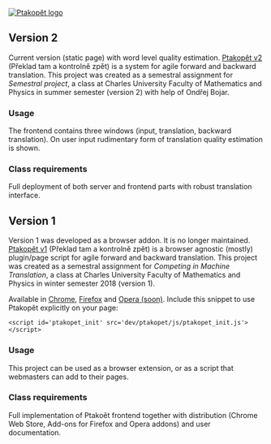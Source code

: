 [![Ptakopět logo](https://raw.githubusercontent.com/zouharvi/ptakopet-v1-v2/master/v1/meta/logo.png)](https://ptakopet.vilda.net)


## Version 2
Current version (static page) with word level quality estimation. [Ptakopět v2](https://ptakopet.vilda.net) (Překlad tam a kontrolně zpět) is a system for agile forward and backward translation. This project was created as a semestral assignment for _Semestral project_, a class at Charles University Faculty of Mathematics and Physics in summer semester (version 2) with help of Ondřej Bojar.

### Usage
The frontend contains three windows (input, translation, backward translation). On user input rudimentary form of translation quality estimation is shown.

### Class requirements
Full deployment of both server and frontend parts with robust translation interface.

## Version 1

Version 1 was developed as a browser addon. It is no longer maintained. [Ptakopět v1](http://vilda.net/s/dod_ptakopet) (Překlad tam a kontrolně zpět) is a browser agnostic (mostly) plugin/page script for agile forward and backward translation. This project was created as a semestral assignment for _Competing in Machine Translation_, a class at Charles University Faculty of Mathematics and Physics in winter semester 2018 (version 1).

Available in [Chrome](https://chrome.google.com/webstore/detail/ptakop%C4%9Bt/hgjlgmhmcmcmjiclegnipnaeejpibjmn), [Firefox](https://addons.mozilla.org/en-US/firefox/addon/ptakop%C4%9Bt/) and [Opera (soon)](https://addons.mozilla.org/en-US/firefox/addon/ptakop%C4%9Bt/). Include this snippet to use Ptakopět explicitly on your page:

```<script id='ptakopet_init' src='dev/ptakopet/js/ptakopet_init.js'></script>```


### Usage
This project can be used as a browser extension, or as a script that webmasters can add to their pages.

### Class requirements
Full implementation of Ptakoět frontend together with distribution (Chrome Web Store, Add-ons for Firefox and Opera addons) and user documentation.

